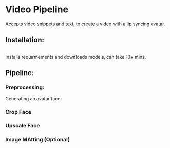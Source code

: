 # Video Pipeline

Accepts video snippets and text, to create a video with a lip syncing avatar.


## Installation:

``` bash run.sh
```
Installs requirmements and downloads models, can take 10+ mins.

## Pipeline:

### Preprocessing:

Generating an avatar face:

### Crop Face

### Upscale Face

### Image MAtting (Optional)

### 